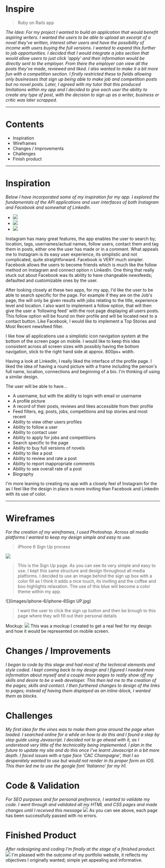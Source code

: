 # Inspire
> Ruby on Rails app

*The Idea:*
  *For my project I wanted to build an application that would benefit aspiring writers. I wanted the users to be able to upload an excerpt of a novel they've written, interest other users and have the possibility of income with users buying the full versions. I wanted to expand this further to job opportunities. I decided that I would integrate a jobs section that would allow users to just click 'apply' and their information would be directly sent to the employer. From there the employer can view all the posts they've made, reviewed and liked. I also wanted to make it a bit more fun with a competition section. I firstly restricted these to fields allowing only businesses that sign up being able to make job and competition posts but no novel posts. Later, I agreed with my tutor that this produced limitations within my app and I decided to give each user the ability to create any type of post, with the decision to sign up as a writer, business or critic was later scrapped.*

  ----------------------------------------------------------------------------------

# Contents
  - Inspiration
  - Wireframes
  - Changes / Improvements
  - Challenges
  - Finish product


  ----------------------------------------------------------------------------------

# Inspiration

*Below I have incorporated some of my inspiration for my app. I explored the fundamentals of the API applications and user interfaces of both Instagram and Facebook and somewhat of LinkedIn.*

-  ![](images/facebook.jpg)
-  ![](images/instagram.jpg)
-  ![](images/linkedin.jpg)

Instagram has many great features, the app enables the user to search by; location, tags, usernames/actual names, follow users, contact them and tag them in posts, either one the user has made or in a comment. What appeals me to Instagram is its easy user experience, its simplistic and not complicated, quite straightforward.  Facebook is VERY much simpler. Facebook allows the users to become friends which is much like the follow method on Instagram and connect option n LinkedIn. One thing that really stuck out about Facebook was its ability to have changeable newsfeeds; defaulted and customizable ones by the user.

After looking closely at these two apps, for my app, I'd like the user to be able to search specific for the page. For example if they are on the Job's page, the will only be given results with jobs relating to the title, experience level and location. I also want to implement a follow option, that will then give the user a 'following feed' with the root page displaying all users posts. This follow option will be found on their profile and will be located next to a contact button. Like Facebook, I would like to implement a Top Stories and Most Recent newsfeed filter.

I like how all applications use a simplistic icon navigation system at the bottom of the screen page on mobile. I would like to keep this idea consistent across all screen sizes with possibly having the bottom navigation, stick to the right hand side at approx. 800px+ width.

Having a look at LinkedIn, I really liked the interface of the profile page. I liked the idea of having a round picture with a frame including the person's full name, location, connections and beginning of a bio. I'm thinking of using a similar design.

The user will be able to have...
- A username, but with the ability to login with email or username
- A profile picture
- A record of their posts, reviews and likes accessible from their profile
- Feed filters, eg; posts, jobs, competitions and top stories and most recent
- Ability to view other users profiles
- Ability to follow a user
- Ability to contact user
- Ability to apply for jobs and competitions
- Search specific to the page
- Ability to buy full versions of novels
- Ability to like a post
- Ability to review and rate a post
- Ability to report inappropriate comments
- Ability to see overall rate of a post
- Biography

I'm more leaning to creating my app with a closely feel of Instagram for the as I feel like the design in place is more inviting than Facebook and Linkedin with its use of color.

------------------------------------------------------------------------------------

# Wireframes
*For the creation of my wireframes, I used Photoshop.*
*Across all media platforms I wanted to keep my design simple and easy to use.*

>iPhone 6
Sign Up process

  ![](images/iphone-6/iphone-6Login.jpg)
>This is the Sign Up page. As you can see its very simple and easy to use. I kept this same structure and design throughout all media platforms. I decided to use an image behind the sign up box with a color fill as I think it adds a nice touch, its inviting and the coffee and boo highlights relaxation. The use of this blue will become a color theme within my app.



  ![](images/iphone-6/iphone-6Sign UP.jpg)
>I want the user to click the sign up button and then be brough to this page where they will fill out their personal details 






Mockup:
![](images/mockup.jpg)
This was a mockup I created to get a real feel for my design and how it would be represented on mobile screen.

# Changes / Improvements

*I began to code by this stage and had most of the technical elements and style coded. I kept coming back to my design and I figured I needed more information about myself and a couple more pages to really show off my skills and desire to be a web developer. This then led me to the creation of the pages; skills and contact. I then furthered changes to design of the links to pages; instead of having them displayed as an inline-block, I wanted them as blocks.*

# Challenges
*My first idea for the vines was to make them grow around the page when loaded. I searched online for a while on how to do this and I found a step by step guide using Javascript. I decided not to go ahead with it, as I understood very little of the technicality being implemented. I plan in the future to update my site and do this once I've learnt Javascript in a bit more depth.
I faced issues with a type face 'CAC Champagne', that I so desperately wanted to use but would not render in its proper form on IOS. This then led me to use the google font 'Italianno' for my h1.*

# Code & Validation
*For SEO purposes and for personal preference, I wanted to validate my code. I went through and validated all my HTML and CSS pages and made changes until I received this message*
![](images/validate.jpg)
As you can see above, each page has been successfully passed with no errors.

# Finished Product
*After redesigning and coding I'm finally at the stage of a finished product.*
![](images/Frontview.jpg)
I'm pleased with the outcome of my portfolio website, it reflects my objectives I originally wanted; simple yet appealing and informative.
